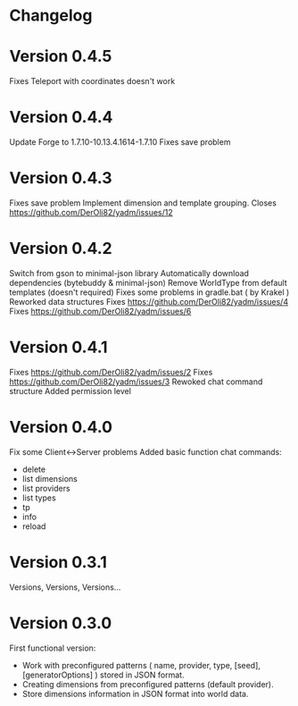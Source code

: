# Changelog

# Version 0.4.5
Fixes Teleport with coordinates doesn't work
 
# Version 0.4.4
Update Forge to 1.7.10-10.13.4.1614-1.7.10
Fixes save problem

# Version 0.4.3
Fixes save problem
Implement dimension and template grouping. Closes https://github.com/DerOli82/yadm/issues/12

# Version 0.4.2
Switch from gson to minimal-json library
Automatically download dependencies (bytebuddy & minimal-json)
Remove WorldType from default templates (doesn't required)
Fixes some problems in gradle.bat ( by Krakel )
Reworked data structures
Fixes https://github.com/DerOli82/yadm/issues/4
Fixes https://github.com/DerOli82/yadm/issues/6

# Version 0.4.1
Fixes https://github.com/DerOli82/yadm/issues/2
Fixes https://github.com/DerOli82/yadm/issues/3
Rewoked chat command structure
Added permission level

# Version 0.4.0

Fix some Client<->Server problems
Added basic function chat commands:
- delete
- list dimensions
- list providers
- list types
- tp
- info
- reload

# Version 0.3.1

Versions, Versions, Versions...

# Version 0.3.0

First functional version:
- Work with preconfigured patterns ( name, provider, type, [seed], [generatorOptions] ) stored in JSON format. 
- Creating dimensions from preconfigured patterns (default provider).
- Store dimensions information in JSON format into world data.
